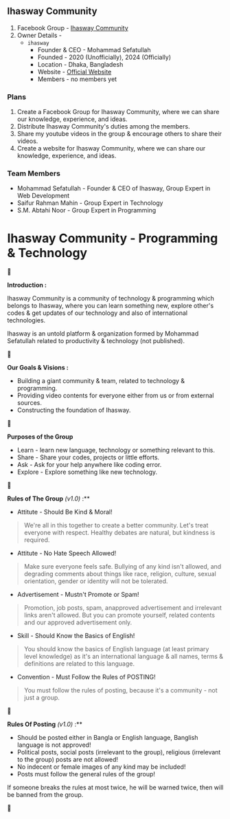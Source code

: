## Ihasway Community
1. Facebook Group - [Ihasway Community](https://www.facebook.com/groups/ihasway)
2. Owner Details -
    * `ihasway`
       * Founder & CEO - Mohammad Sefatullah
       * Founded - 2020 (Unofficially), 2024 (Officially)
       * Location - Dhaka, Bangladesh
       * Website - [Official Website](https://ihasway.github.io)
       * Members - no members yet

### Plans
1. Create a Facebook Group for Ihasway Community, where we can share our knowledge, experience, and ideas.
2. Distribute Ihasway Community's duties among the members.
3. Share my youtube videos in the group & encourage others to share their videos.
4. Create a website for Ihasway Community, where we can share our knowledge, experience, and ideas.

### Team Members
* Mohammad Sefatullah - Founder & CEO of Ihasway, Group Expert in Web Development
* Saifur Rahman Mahin - Group Expert in Technology
* S.M. Abtahi Noor - Group Expert in Programming

# **Ihasway Community - Programming & Technology**

🌺

**Introduction :**

Ihasway Community is a community of technology & programming which belongs to Ihasway, where you can learn something new, explore other's codes & get updates of our technology and also of international technologies.

Ihasway is an untold platform & organization formed by Mohammad Sefatullah related to productivity & technology (not published).

🌺

**Our Goals & Visions :**
* Building a giant community & team, related to technology & programming.
* Providing video contents for everyone either from us or from external sources.
* Constructing the foundation of Ihasway.

🌺

**Purposes of the Group**
* Learn - learn new language, technology or something relevant to this.
* Share - Share your codes, projects or little efforts.
* Ask - Ask for your help anywhere like coding error.
* Explore - Explore something like new technology.

🌺

**Rules of The Group** *(v1.0)* :**
* Attitute - Should Be Kind & Moral!
> We're  all in this together to create a better community. Let's treat everyone  with respect. Healthy debates are natural, but kindness is required.
* Attitute - No Hate Speech Allowed!
> Make sure everyone feels safe. Bullying of any kind isn't allowed, and degrading comments about things like race, religion, culture, sexual orientation, gender or identity will not be tolerated.
* Advertisement - Mustn't Promote or Spam!
> Promotion, job posts, spam, anapproved advertisement and irrelevant links aren't allowed. But you can promote yourself, related contents and our approved advertisement only.
* Skill - Should Know the Basics of English!
> You should know the basics of English language (at least primary level knowledge) as it's an international language & all names, terms & definitions are related to this language.
* Convention - Must Follow the Rules of POSTING!
> You must follow the rules of posting, because it's a community - not just a group.

🌺

**Rules Of Posting** *(v1.0)* :**
* Should be posted either in Bangla or English language, Banglish language is not approved!
* Political posts, social posts (irrelevant to the group), religious (irrelevant to the group) posts are not allowed!
* No indecent or female images of any kind may be included!
* Posts must follow the general rules of the group!

If someone breaks the rules at most twice, he will be warned twice, then will be banned from the group.

🌺